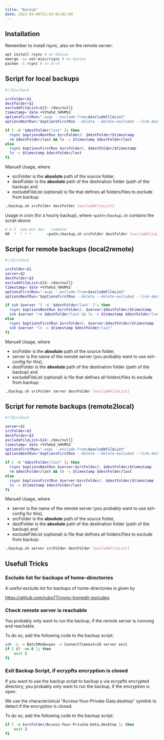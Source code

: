 ```yaml
---
title: "Backup"
date: 2023-04-06T22:54:01+02:00
---
```


## Installation

Remember to install rsync, also on the remote server:

```bash
apt install rsync # on Debian
emerge -av net-misc/rsync # on Gentoo
pacman -S rsync # on Arch
```

## Script for local backups

```bash
#!/bin/bash

srcFolder=$1
destFolder=$2
excludeFileList=${3:-/dev/null}
timestamp=`date +%Y%m%d_%H%M%S`
optionsFirstRun="-avpL --exclude-from=$excludeFileList"
optionsNextRun="$optionsFirstRun --delete --delete-excluded --link-dest=../last"

if [ -d "$destFolder/last" ]; then
  rsync $optionsNextRun $srcFolder/. $destFolder/$timestamp
  rm $destFolder/last && ln -s $timestamp $destFolder/last
else
  rsync $optionsFirstRun $srcFolder/. $destFolder/$timestamp
  ln -s $timestamp $destFolder/last
fi
```

Manuell Usage, where

* srcFolder is the **absolute** path of the source folder,
* destFolder is the **absolute** path of the destination folder (path of the backup) and
* excludeFileList (optional) is file that defines all folders/files to exclude from backup:

```bash
./backup.sh srcFolder destFolder [excludeFileList]
```

Usage in cron (for a hourly backup), where `<path>/backup.sh` contains the script above:

```bash
# m h  dom mon dow   command
00  *  * * *       <path>/backup.sh srcFolder destFolder [excludeFileList]
```

## Script for remote backups (local2remote)

```bash
#!/bin/bash

srcFolder=$1
server=$2
destFolder=$3
excludeFileList=${4:-/dev/null}
timestamp=`date +%Y%m%d_%H%M%S`
optionsFirstRun="-avpL --exclude-from=$excludeFileList"
optionsNextRun="$optionsFirstRun --delete --delete-excluded --link-dest=../last"

if ssh $server "[ -d '$destFolder/last' ]"; then
  rsync $optionsNextRun $srcFolder/. $server:$destFolder/$timestamp
  ssh $server "rm $destFolder/last && ln -s $timestamp $destFolder/last"
else
  rsync $optionsFirstRun $srcFolder/. $server:$destFolder/$timestamp
  ssh $server "ln -s $timestamp $destFolder/last"
fi
```

Manuell Usage, where

* srcFolder is the **absolute** path of the source folder,
* server is the name of the remote server (you probably want to use ssh-config for this),
* destFolder is the **absolute** path of the destination folder (path of the backup) and
* excludeFileList (optional) is file that defines all folders/files to exclude from backup:

```bash
./backup.sh srcFolder server destFolder [excludeFileList]
```

## Script for remote backups (remote2local)

```bash
#!/bin/bash

server=$1
srcFolder=$2
destFolder=$3
excludeFileList=${4:-/dev/null}
timestamp=`date +%Y%m%d_%H%M%S`
optionsFirstRun="-avpL --exclude-from=$excludeFileList"
optionsNextRun="$optionsFirstRun --delete --delete-excluded --link-dest=../last"

if [ -d "$destFolder/last" ]; then
  rsync $optionsNextRun $server:$srcFolder/. $destFolder/$timestamp
  rm $destFolder/last && ln -s $timestamp $destFolder/last
else
  rsync $optionsFirstRun $server:$srcFolder/. $destFolder/$timestamp
  ln -s $timestamp $destFolder/last
fi
```

Manuell Usage, where

* server is the name of the remote server (you probably want to use ssh-config for this),
* srcFolder is the **absolute** path of the source folder,
* destFolder is the **absolute** path of the destination folder (path of the backup) and
* excludeFileList (optional) is file that defines all folders/files to exclude from backup:

```bash
./backup.sh server srcFolder destFolder [excludeFileList]
```

## Usefull Tricks

### Exclude list for backups of home-directories

A useful exclude list for backups of home-directories is given by

https://github.com/rubo77/rsync-homedir-excludes.

### Check remote server is reachable

You probably only want to run the backup, if the remote server is runnung and reachable.

To do so, add the following code to the backup script:
```bash
ssh -q -o BatchMode=yes -o ConnectTimeout=10 server exit
if [ $? -ne 0 ]; then
    exit 1
fi
```

### Exit Backup Script, if ecrypfts encryption is closed

If you want to use the backup script to backup a via ecrypfts encrypted directory, you probably only want to run the backup, if the encryption is open.

We use the characteristical "Access-Your-Private-Data.desktop" symlink to detect if the encryption is closed.

To do so, add the following code to the backup script:
```bash
if [ -e $srcFolder/Access-Your-Private-Data.desktop ]; then
    exit 2
fi
```
